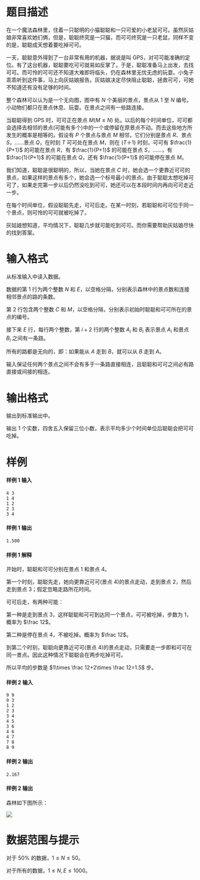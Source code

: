 
# 题目描述

在一个魔法森林里，住着一只聪明的小猫聪聪和一只可爱的小老鼠可可。虽然灰姑娘非常喜欢她们俩，但是，聪聪终究是一只猫，而可可终究是一只老鼠，同样不变的是，聪聪成天想着要吃掉可可。

一天，聪聪意外得到了一台非常有用的机器，据说是叫 GPS，对可可能准确的定位。有了这台机器，聪聪要吃可可就易如反掌了。于是，聪聪准备马上出发，去找可可。而可怜的可可还不知道大难即将临头，仍在森林里无忧无虑的玩耍。小兔子乖乖听到这件事，马上向灰姑娘报告。灰姑娘决定尽快阻止聪聪，拯救可可，可她不知道还有没有足够的时间。

整个森林可以认为是一个无向图，图中有 $N$ 个美丽的景点，景点从 $1$ 至 $N$ 编号。小动物们都只在景点休息、玩耍。在景点之间有一些路连接。

当聪聪得到 GPS 时，可可正在景点 $M(M\le N)$ 处。以后的每个时间单位，可可都会选择去相邻的景点(可能有多个)中的一个或停留在原景点不动。而去这些地方所发生的概率是相等的。假设有 $P$ 个景点与景点 $M$ 相邻，它们分别是景点 $R$、景点 $S$，……景点 $Q$，在时刻 $T$ 可可处在景点 $M$，则在 $(T＋1)$ 时刻，可可有 $\frac{1}{P+1}$ 的可能在景点 $R$，有 $\frac{1}{P+1}$ 的可能在景点 $S$，……，有 $\frac{1}{P+1}$ 的可能在景点 $Q$，还有 $\frac{1}{P+1}$ 的可能停在景点 $M$。

我们知道，聪聪是很聪明的，所以，当她在景点 $C$ 时，她会选一个更靠近可可的景点，如果这样的景点有多个，她会选一个标号最小的景点。由于聪聪太想吃掉可可了，如果走完第一步以后仍然没吃到可可，她还可以在本段时间内再向可可走近一步。

在每个时间单位，假设聪聪先走，可可后走。在某一时刻，若聪聪和可可位于同一个景点，则可怜的可可就被吃掉了。

灰姑娘想知道，平均情况下，聪聪几步就可能吃到可可。而你需要帮助灰姑娘尽快的找到答案。

# 输入格式

从标准输入中读入数据。

数据的第 $1$ 行为两个整数 $N$ 和 $E$，以空格分隔，分别表示森林中的景点数和连接相邻景点的路的条数。

第 $2$ 行包含两个整数 $C$ 和 $M$，以空格分隔，分别表示初始时聪聪和可可所在的景点的编号。

接下来 $E$ 行，每行两个整数，第 $i+2$ 行的两个整数 $A_i$ 和 $B_i$ 表示景点 $A_i$ 和景点 $B_i$ 之间有一条路。

所有的路都是无向的，即：如果能从 $A$ 走到 $B$，就可以从 $B$ 走到 $A$。

输入保证任何两个景点之间不会有多于一条路直接相连，且聪聪和可可之间必有路直接或间接的相连。

# 输出格式

输出到标准输出中。

输出 $1$ 个实数，四舍五入保留三位小数，表示平均多少个时间单位后聪聪会把可可吃掉。

# 样例

#### 样例 1 输入
```plain
4 3
1 4
1 2
2 3
3 4
```
#### 样例 1 输出
```plain
1.500
```

#### 样例 1 解释
开始时，聪聪和可可分别在景点 $1$ 和景点 $4$。

第一个时刻，聪聪先走，她向更靠近可可(景点 $4$)的景点走动，走到景点 $2$，然后走到景点 $3$；假定忽略走路所花时间。

可可后走，有两种可能：

第一种是走到景点 $3$，这样聪聪和可可到达同一个景点，可可被吃掉，步数为 1，概率为 $\frac 12$。

第二种是停在景点 $4$，不被吃掉。概率为 $\frac 12$。

到第二个时刻，聪聪向更靠近可可(景点 $4$)的景点走动，只需要走一步即和可可在同一景点。因此这种情况下聪聪会在两步吃掉可可。

所以平均的步数是 $1\times \frac 12+2\times \frac 12=1.5$ 步。

#### 样例 2 输入
```plain
9 9
9 3
1 2
2 3
3 4
4 5
3 6
4 6
4 7
7 8
8 9
```

#### 样例 2 输出
```plain
2.167
```

#### 样例 2 输出
森林如下图所示：

![](source/guoj/1244/img/aHR0cHM6Ly93d3cud2p5eXkudG9wL3dwLWNvbnRlbnQvdXBsb2Fkcy8yMDE5LzA2LzIwMTkwNjIzMTMyMS5wbmc=.png)

# 数据范围与提示

对于 $50\%$ 的数据，$1\le N\le 50$。

对于所有的数据，$1\le N,E\le 1000$。

